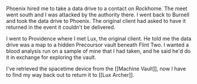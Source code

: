 Phoenix hired me to take a data drive to a contact on Rockhome. The meet went south and I was attacked by the authority there. I went back to Burnell and took the data drive to Phoenix. The original client had asked to have it returned in the event it couldn't be delivered.

I went to Providence where I met Lux, the original client. He told me the data drive was a map to a hidden Precoursor vault beneath Flint Two. I wanted a blood analysis run on a sample of mine that I had taken, and he said he'd do it in exchange for exploring the vault.

I've retrieved the spacetime device from the [[Machine Vault]], now I have to find my way back out to return it to [[Lux Archer]].